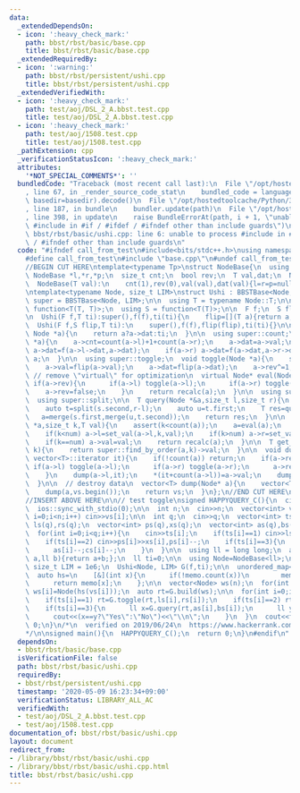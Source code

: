 ```yaml
---
data:
  _extendedDependsOn:
  - icon: ':heavy_check_mark:'
    path: bbst/rbst/basic/base.cpp
    title: bbst/rbst/basic/base.cpp
  _extendedRequiredBy:
  - icon: ':warning:'
    path: bbst/rbst/persistent/ushi.cpp
    title: bbst/rbst/persistent/ushi.cpp
  _extendedVerifiedWith:
  - icon: ':heavy_check_mark:'
    path: test/aoj/DSL_2_A.bbst.test.cpp
    title: test/aoj/DSL_2_A.bbst.test.cpp
  - icon: ':heavy_check_mark:'
    path: test/aoj/1508.test.cpp
    title: test/aoj/1508.test.cpp
  _pathExtension: cpp
  _verificationStatusIcon: ':heavy_check_mark:'
  attributes:
    '*NOT_SPECIAL_COMMENTS*': ''
  bundledCode: "Traceback (most recent call last):\n  File \"/opt/hostedtoolcache/Python/3.8.5/x64/lib/python3.8/site-packages/onlinejudge_verify/documentation/build.py\"\
    , line 67, in _render_source_code_stat\n    bundled_code = language.bundle(stat.path,\
    \ basedir=basedir).decode()\n  File \"/opt/hostedtoolcache/Python/3.8.5/x64/lib/python3.8/site-packages/onlinejudge_verify/languages/cplusplus.py\"\
    , line 187, in bundle\n    bundler.update(path)\n  File \"/opt/hostedtoolcache/Python/3.8.5/x64/lib/python3.8/site-packages/onlinejudge_verify/languages/cplusplus_bundle.py\"\
    , line 398, in update\n    raise BundleErrorAt(path, i + 1, \"unable to process\
    \ #include in #if / #ifdef / #ifndef other than include guards\")\nonlinejudge_verify.languages.cplusplus_bundle.BundleErrorAt:\
    \ bbst/rbst/basic/ushi.cpp: line 6: unable to process #include in #if / #ifdef\
    \ / #ifndef other than include guards\n"
  code: "#ifndef call_from_test\n#include<bits/stdc++.h>\nusing namespace std;\n\n\
    #define call_from_test\n#include \"base.cpp\"\n#undef call_from_test\n\n#endif\n\
    //BEGIN CUT HERE\ntemplate<typename Tp>\nstruct NodeBase{\n  using T = Tp;\n \
    \ NodeBase *l,*r,*p;\n  size_t cnt;\n  bool rev;\n  T val,dat;\n  NodeBase():cnt(1),rev(0){l=r=p=nullptr;}\n\
    \  NodeBase(T val):\n    cnt(1),rev(0),val(val),dat(val){l=r=p=nullptr;}\n};\n\
    \ntemplate<typename Node, size_t LIM>\nstruct Ushi : BBSTBase<Node, LIM>{\n  using\
    \ super = BBSTBase<Node, LIM>;\n\n  using T = typename Node::T;\n\n  using F =\
    \ function<T(T, T)>;\n  using S = function<T(T)>;\n\n  F f;\n  S flip;\n  T ti;\n\
    \n  Ushi(F f,T ti):super(),f(f),ti(ti){\n    flip=[](T a){return a;};\n  }\n\n\
    \  Ushi(F f,S flip,T ti):\n    super(),f(f),flip(flip),ti(ti){}\n\n  T query(const\
    \ Node *a){\n    return a?a->dat:ti;\n  }\n\n  using super::count;\n  Node* recalc(Node\
    \ *a){\n    a->cnt=count(a->l)+1+count(a->r);\n    a->dat=a->val;\n    if(a->l)\
    \ a->dat=f(a->l->dat,a->dat);\n    if(a->r) a->dat=f(a->dat,a->r->dat);\n    return\
    \ a;\n  }\n\n  using super::toggle;\n  void toggle(Node *a){\n    swap(a->l,a->r);\n\
    \    a->val=flip(a->val);\n    a->dat=flip(a->dat);\n    a->rev^=1;\n  }\n\n \
    \ // remove \"virtual\" for optimization\n  virtual Node* eval(Node* a){\n   \
    \ if(a->rev){\n      if(a->l) toggle(a->l);\n      if(a->r) toggle(a->r);\n  \
    \    a->rev=false;\n    }\n    return recalc(a);\n  }\n\n  using super::merge;\n\
    \  using super::split;\n\n  T query(Node *&a,size_t l,size_t r){\n    auto s=split(a,l);\n\
    \    auto t=split(s.second,r-l);\n    auto u=t.first;\n    T res=query(u);\n \
    \   a=merge(s.first,merge(u,t.second));\n    return res;\n  }\n\n  Node* set_val(Node\
    \ *a,size_t k,T val){\n    assert(k<count(a));\n    a=eval(a);\n    size_t num=count(a->l);\n\
    \    if(k<num) a->l=set_val(a->l,k,val);\n    if(k>num) a->r=set_val(a->r,k-(num+1),val);\n\
    \    if(k==num) a->val=val;\n    return recalc(a);\n  }\n\n  T get_val(Node *a,size_t\
    \ k){\n    return super::find_by_order(a,k)->val;\n  }\n\n  void dump(Node* a,typename\
    \ vector<T>::iterator it){\n    if(!count(a)) return;\n    if(a->rev){\n     \
    \ if(a->l) toggle(a->l);\n      if(a->r) toggle(a->r);\n      a->rev=false;\n\
    \    }\n    dump(a->l,it);\n    *(it+count(a->l))=a->val;\n    dump(a->r,it+count(a->l)+1);\n\
    \  }\n\n  // destroy data\n  vector<T> dump(Node* a){\n    vector<T> vs(count(a));\n\
    \    dump(a,vs.begin());\n    return vs;\n  }\n};\n//END CUT HERE\n#ifndef call_from_test\n\
    //INSERT ABOVE HERE\n\n// test toggle\nsigned HAPPYQUERY_C(){\n  cin.tie(0);\n\
    \  ios::sync_with_stdio(0);\n\n  int n;\n  cin>>n;\n  vector<int> vs(n);\n  for(int\
    \ i=0;i<n;i++) cin>>vs[i];\n\n  int q;\n  cin>>q;\n  vector<int> ts(q);\n  vector<int>\
    \ ls(q),rs(q);\n  vector<int> ps(q),xs(q);\n  vector<int> as(q),bs(q),cs(q),ds(q);\n\
    \  for(int i=0;i<q;i++){\n    cin>>ts[i];\n    if(ts[i]==1) cin>>ls[i]>>rs[i],ls[i]--;\n\
    \    if(ts[i]==2) cin>>ps[i]>>xs[i],ps[i]--;\n    if(ts[i]==3){\n      cin>>as[i]>>bs[i]>>cs[i]>>ds[i];\n\
    \      as[i]--;cs[i]--;\n    }\n  }\n\n  using ll = long long;\n  auto f=[](ll\
    \ a,ll b){return a+b;};\n  ll ti=0;\n\n  using Node=NodeBase<ll>;\n  constexpr\
    \ size_t LIM = 1e6;\n  Ushi<Node, LIM> G(f,ti);\n\n  unordered_map<int, ll> memo;\n\
    \  auto hs=\n    [&](int x){\n      if(!memo.count(x))\n        memo[x]=G.xor128();\n\
    \      return memo[x];\n    };\n\n  vector<Node> ws(n);\n  for(int i=0;i<n;i++)\
    \ ws[i]=Node(hs(vs[i]));\n  auto rt=G.build(ws);\n\n  for(int i=0;i<q;i++){\n\
    \    if(ts[i]==1) rt=G.toggle(rt,ls[i],rs[i]);\n    if(ts[i]==2) rt=G.set_val(rt,ps[i],hs(xs[i]));\n\
    \    if(ts[i]==3){\n      ll x=G.query(rt,as[i],bs[i]);\n      ll y=G.query(rt,cs[i],ds[i]);\n\
    \      cout<<(x==y?\"Yes\":\"No\")<<\"\\n\";\n    }\n  }\n  cout<<flush;\n  return\
    \ 0;\n}\n/*\n  verified on 2019/06/24\n  https://www.hackerrank.com/contests/happy-query-contest/challenges/range-sorting-query\n\
    */\n\nsigned main(){\n  HAPPYQUERY_C();\n  return 0;\n}\n#endif\n"
  dependsOn:
  - bbst/rbst/basic/base.cpp
  isVerificationFile: false
  path: bbst/rbst/basic/ushi.cpp
  requiredBy:
  - bbst/rbst/persistent/ushi.cpp
  timestamp: '2020-05-09 16:23:34+09:00'
  verificationStatus: LIBRARY_ALL_AC
  verifiedWith:
  - test/aoj/DSL_2_A.bbst.test.cpp
  - test/aoj/1508.test.cpp
documentation_of: bbst/rbst/basic/ushi.cpp
layout: document
redirect_from:
- /library/bbst/rbst/basic/ushi.cpp
- /library/bbst/rbst/basic/ushi.cpp.html
title: bbst/rbst/basic/ushi.cpp
---
```

